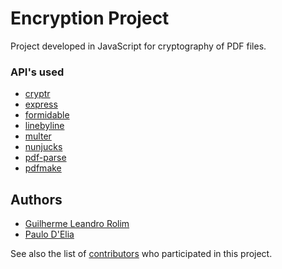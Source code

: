 # Encryption Project

Project developed in JavaScript for cryptography of PDF files.


### API's used

* [cryptr](https://www.npmjs.com/package/cryptr)
* [express](https://github.com/expressjs/express)
* [formidable](https://github.com/node-formidable/formidable)
* [linebyline](https://github.com/RustyMarvin/line-by-line)
* [multer](https://github.com/expressjs/multer)
* [nunjucks](https://github.com/mozilla/nunjucks)
* [pdf-parse](https://www.npmjs.com/package/pdf-parse)
* [pdfmake](https://www.npmjs.com/package/pdfmake)


## Authors

* [Guilherme Leandro Rolim](https://github.com/Guirdy)
* [Paulo D'Elia](https://github.com/paulodelia)


See also the list of [contributors](https://github.com/Guirdy/encryption-project/graphs/contributors) who participated in this project.
